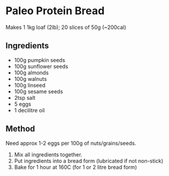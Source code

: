 # Paleo Protein Bread

Makes 1 1kg loaf (2lb); 20 slices of 50g (~200cal)

## Ingredients

- 100g pumpkin seeds
- 100g sunflower seeds
- 100g almonds
- 100g walnuts
- 100g linseed
- 100g sesame seeds
- 2tsp salt
- 5 eggs
- 1 decilitre oil

## Method

Need approx 1-2 eggs per 100g of nuts/grains/seeds.

1. Mix all ingredients together.
2. Put ingredients into a bread form (lubricated if not non-stick)
3. Bake for 1 hour at 160C (for 1 or 2 litre bread form)
